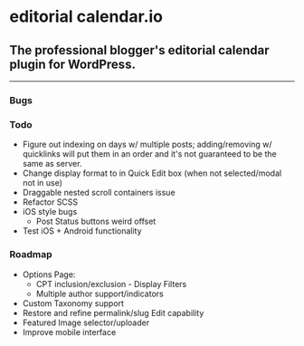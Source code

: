 # editorial calendar.io

<!-- [![Known Vulnerabilities](https://snyk.io/test/github/roundhousedesigns/calendario/badge.svg)](https://snyk.io/test/github/roundhousedesigns/calendario)
[![DeepScan grade](https://deepscan.io/api/teams/14424/projects/17809/branches/421337/badge/grade.svg)](https://deepscan.io/dashboard#view=project&tid=14424&pid=17809&bid=421337)
[![Codacy Badge](https://app.codacy.com/project/badge/Grade/30d73f826c774f6ba8437003efef22b2)](https://www.codacy.com/gh/roundhousedesigns/calendario/dashboard?utm_source=github.com&amp;utm_medium=referral&amp;utm_content=roundhousedesigns/calendario&amp;utm_campaign=Badge_Grade) -->

## The professional blogger's editorial calendar plugin for WordPress.

---

### Bugs

### Todo

- Figure out indexing on days w/ multiple posts; adding/removing w/ quicklinks will put them in an order and it's not guaranteed to be the same as server.
- Change display format to in Quick Edit box (when not selected/modal not in use)
- Draggable nested scroll containers issue
- Refactor SCSS
- iOS style bugs
  - Post Status buttons weird offset
- Test iOS + Android functionality

### Roadmap

- Options Page:
  - CPT inclusion/exclusion - Display Filters
  - Multiple author support/indicators
- Custom Taxonomy support
- Restore and refine permalink/slug Edit capability
- Featured Image selector/uploader
- Improve mobile interface
